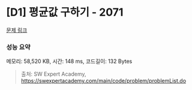 # [D1] 평균값 구하기 - 2071 

[문제 링크](https://swexpertacademy.com/main/code/problem/problemDetail.do?contestProbId=AV5QRnJqA5cDFAUq) 

### 성능 요약

메모리: 58,520 KB, 시간: 148 ms, 코드길이: 132 Bytes



> 출처: SW Expert Academy, https://swexpertacademy.com/main/code/problem/problemList.do